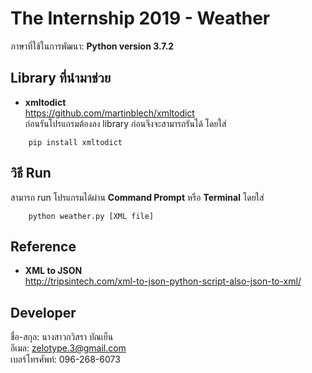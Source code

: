# The Internship 2019 - Weather


ภาษาที่ใช้ในการพัฒนา: **Python version 3.7.2**<br>

## Library ที่นำมาช่วย
* **xmltodict** <br>
https://github.com/martinblech/xmltodict<br>
ก่อนรันโปรแกรมต้องลง library ก่อนจึงจะสามารถรันได้ โดยใส่
```
    pip install xmltodict
```


## วิธี Run
สามารถ run โปรแกรมได้ผ่าน **Command Prompt** หรือ **Terminal** โดยใส่
```
    python weather.py [XML file]
```

## Reference
* **XML to JSON**<br>
http://tripsintech.com/xml-to-json-python-script-also-json-to-xml/<br>

## Developer
ชื่อ-สกุล: นางสาวกวิสรา  บัณเย็น<br>
อีเมล: zelotype.3@gmail.com<br>
เบอร์โทรศัพท์: 096-268-6073